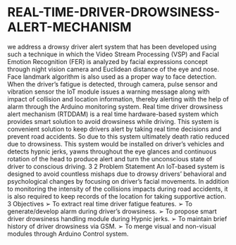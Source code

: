 # REAL-TIME-DRIVER-DROWSINESS-ALERT-MECHANISM
we address a drowsy driver alert system that has been developed using such a technique in which the Video Stream Processing (VSP) and Facial Emotion Recognition (FER) is analyzed by facial expressions concept through night vision camera and Euclidean distance of the eye and nose. Face landmark algorithm is also used as a proper way to face detection. When the driver’s fatigue is detected, through camera, pulse sensor and vibration sensor the IoT module issues a warning message along with impact of collision and location information, thereby alerting with the help of alarm through the Arduino monitoring system.
 Real time driver drowsiness alert mechanism (RTDDAM) is a real time hardware-based system which provides smart solution to avoid drowsiness while driving. This system is convenient solution to keep drivers alert by taking real time decisions and prevent road accidents. So due to this system ultimately death ratio reduced due to drowsiness.
This system would be installed on driver’s vehicles and detects hypnic jerks, yawns throughout the eye glances and continuous rotation of the head to produce alert and turn the unconscious state of driver to conscious driving.
3
2 Problem Statement
An IoT-based system is designed to avoid countless mishaps due to drowsy drivers’ behavioral and psychological changes by focusing on driver’s facial movements. In addition to monitoring the intensity of the collisions impacts during road accidents, it is also required to keep records of the location for taking supportive action.
3 Objectives
➢ To extract real time driver fatigue features.
➢ To generate/develop alarm during driver’s drowsiness.
➢ To propose smart driver drowsiness handling module during Hypnic jerks.
➢ To maintain brief history of driver drowsiness via GSM.
➢ To merge visual and non-visual modules through Arduino Control system.
